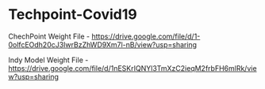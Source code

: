 # Techpoint-Covid19

ChechPoint Weight File - https://drive.google.com/file/d/1-0olfcEOdh20cJ3IwrBzZhWD9Xm7l-nB/view?usp=sharing

Indy Model Weight File - https://drive.google.com/file/d/1nESKrIQNYl3TmXzC2ieqM2frbFH6mlRk/view?usp=sharing
